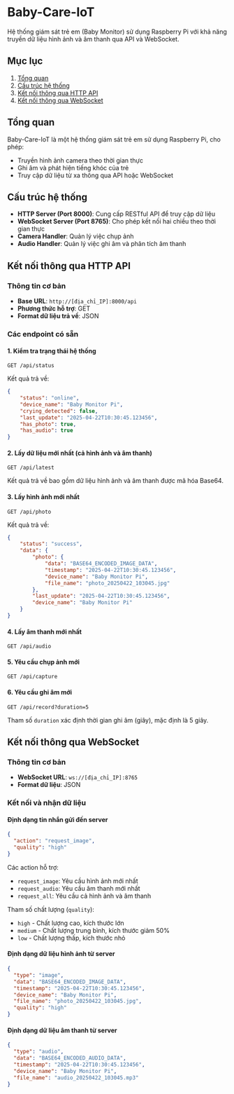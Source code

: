 # Baby-Care-IoT

Hệ thống giám sát trẻ em (Baby Monitor) sử dụng Raspberry Pi với khả năng truyền dữ liệu hình ảnh và âm thanh qua API và WebSocket.

## Mục lục
1. [Tổng quan](#tổng-quan)
2. [Cấu trúc hệ thống](#cấu-trúc-hệ-thống)
3. [Kết nối thông qua HTTP API](#kết-nối-thông-qua-http-api)
4. [Kết nối thông qua WebSocket](#kết-nối-thông-qua-websocket)

## Tổng quan

Baby-Care-IoT là một hệ thống giám sát trẻ em sử dụng Raspberry Pi, cho phép:
- Truyền hình ảnh camera theo thời gian thực
- Ghi âm và phát hiện tiếng khóc của trẻ
- Truy cập dữ liệu từ xa thông qua API hoặc WebSocket

## Cấu trúc hệ thống

- **HTTP Server (Port 8000)**: Cung cấp RESTful API để truy cập dữ liệu
- **WebSocket Server (Port 8765)**: Cho phép kết nối hai chiều theo thời gian thực
- **Camera Handler**: Quản lý việc chụp ảnh
- **Audio Handler**: Quản lý việc ghi âm và phân tích âm thanh

## Kết nối thông qua HTTP API

### Thông tin cơ bản
- **Base URL**: `http://[địa_chỉ_IP]:8000/api`
- **Phương thức hỗ trợ**: GET
- **Format dữ liệu trả về**: JSON

### Các endpoint có sẵn

#### 1. Kiểm tra trạng thái hệ thống
```
GET /api/status
```
Kết quả trả về:
```json
{
    "status": "online",
    "device_name": "Baby Monitor Pi",
    "crying_detected": false,
    "last_update": "2025-04-22T10:30:45.123456",
    "has_photo": true,
    "has_audio": true
}
```

#### 2. Lấy dữ liệu mới nhất (cả hình ảnh và âm thanh)
```
GET /api/latest
```
Kết quả trả về bao gồm dữ liệu hình ảnh và âm thanh được mã hóa Base64.

#### 3. Lấy hình ảnh mới nhất
```
GET /api/photo
```
Kết quả trả về:
```json
{
    "status": "success",
    "data": {
        "photo": {
            "data": "BASE64_ENCODED_IMAGE_DATA",
            "timestamp": "2025-04-22T10:30:45.123456",
            "device_name": "Baby Monitor Pi",
            "file_name": "photo_20250422_103045.jpg"
        },
        "last_update": "2025-04-22T10:30:45.123456",
        "device_name": "Baby Monitor Pi"
    }
}
```

#### 4. Lấy âm thanh mới nhất
```
GET /api/audio
```

#### 5. Yêu cầu chụp ảnh mới
```
GET /api/capture
```

#### 6. Yêu cầu ghi âm mới
```
GET /api/record?duration=5
```
Tham số `duration` xác định thời gian ghi âm (giây), mặc định là 5 giây.

## Kết nối thông qua WebSocket

### Thông tin cơ bản
- **WebSocket URL**: `ws://[địa_chỉ_IP]:8765`
- **Format dữ liệu**: JSON

### Kết nối và nhận dữ liệu

#### Định dạng tin nhắn gửi đến server

```json
{
  "action": "request_image",
  "quality": "high"
}
```

Các action hỗ trợ:
- `request_image`: Yêu cầu hình ảnh mới nhất
- `request_audio`: Yêu cầu âm thanh mới nhất
- `request_all`: Yêu cầu cả hình ảnh và âm thanh

Tham số chất lượng (`quality`):
- `high` - Chất lượng cao, kích thước lớn
- `medium` - Chất lượng trung bình, kích thước giảm 50%
- `low` - Chất lượng thấp, kích thước nhỏ

#### Định dạng dữ liệu hình ảnh từ server

```json
{
  "type": "image",
  "data": "BASE64_ENCODED_IMAGE_DATA",
  "timestamp": "2025-04-22T10:30:45.123456",
  "device_name": "Baby Monitor Pi",
  "file_name": "photo_20250422_103045.jpg",
  "quality": "high"
}
```

#### Định dạng dữ liệu âm thanh từ server

```json
{
  "type": "audio",
  "data": "BASE64_ENCODED_AUDIO_DATA",
  "timestamp": "2025-04-22T10:30:45.123456", 
  "device_name": "Baby Monitor Pi",
  "file_name": "audio_20250422_103045.mp3"
}
